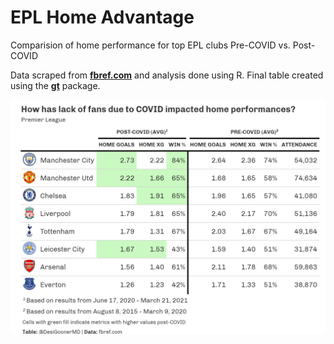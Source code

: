 # EPL Home Advantage
Comparision of home performance for top EPL clubs Pre-COVID vs. Post-COVID

Data scraped from **[fbref.com](http://fbref.com)** and analysis done using R. Final table created using the **[gt](https://gt.rstudio.com/index.html)** package.

![EPL Home advantage comparision Pre/Post-COVID](final_table.png)
